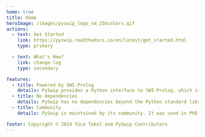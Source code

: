 ```yaml
---
home: true
title: Home
heroImage: /images/pyswip_logo_sm_256colors.gif
actions:
  - text: Get Started
    link: https://pyswip.readthedocs.io/en/latest/get_started.html
    type: primary

  - text: What's New?
    link: change-log
    type: secondary

features:
  - title: Powered by SWI-Prolog
    details: PySwip provides a Python interface to SWI-Prolog, which is the most popular Prolog implementation today with a large community.
  - title: No dependencies
    details: PySwip has no dependencies beyond the Python standard library. It runs on Linux, MacOS, Windows, OpenBSD and everywhere else SWI-Prolog runs.
  - title: Community
    details: PySwip is maintained by its community. It was used in PhD and master's theses, scientific papers,  student projects and a book.

footer: Copyright © 2024 Yüce Tekol and PySwip Contributors
---
```

